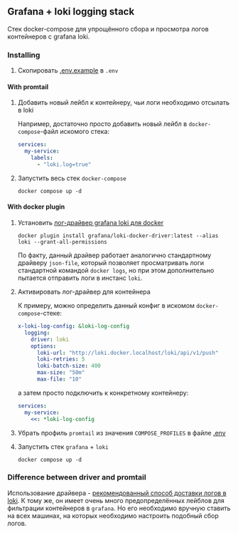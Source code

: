 ## Grafana + loki logging stack

Стек docker-compose для упрощённого сбора и просмотра логов контейнеров с grafana loki.

### Installing

1. Скопировать [.env.example](/.env.example) в `.env`

#### With promtail

1. Добавить новый лейбл к контейнеру, чьи логи необходимо отсылать в loki

	Например, достаточно просто добавить новый лейбл в `docker-compose`-файл искомого стека:
	```yaml
	services:
	  my-service:
	    labels:
		  - "loki.log=true"
	```

2. Запустить весь стек `docker-compose`

	```shell
	docker compose up -d
	```

#### With docker plugin

1. Установить [лог-драйвер grafana loki для docker](https://grafana.com/docs/loki/latest/clients/docker-driver/)
   
    ```shell
    docker plugin install grafana/loki-docker-driver:latest --alias loki --grant-all-permissions
    ```

   По факту, данный драйвер работает аналогично стандартному драйверу `json-file`, который позволяет просматривать логи стандартной командой `docker logs`, но при этом дополнительно пытается отправить логи в инстанс `loki`.

2. Активировать лог-драйвер для контейнера

	К примеру, можно определить данный конфиг в искомом `docker-compose`-стеке:
	```yaml
	x-loki-log-config: &loki-log-config
	  logging:
 	    driver: loki
        options:
          loki-url: "http://loki.docker.localhost/loki/api/v1/push"
          loki-retries: 5
          loki-batch-size: 400
          max-size: "50m"
          max-file: "10"
    ```

	а затем просто подключить к конкретному контейнеру:

	```yaml
	services:
	  my-service:
	  	<<: *loki-log-config
	```

3. Убрать профиль `promtail` из значения `COMPOSE_PROFILES` в файле [.env](/.env)
4. Запустить стек `grafana` + `loki`

	```shell
	docker compose up -d
	```

### Difference between driver and promtail

Использование драйвера - [рекомендованный способ доставки логов в loki](https://grafana.com/docs/loki/latest/clients/promtail/configuration/#example-docker-config). К тому же, он имеет очень много предопределённых лейблов для фильтрации контейнеров в `grafana`. Но его необходимо вручную ставить на всех машинах, на которых необходимо настроить подобный сбор логов.
